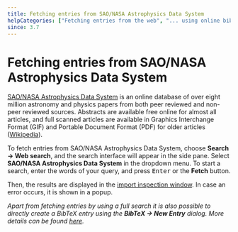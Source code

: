 ```yaml
---
title: Fetching entries from SAO/NASA Astrophysics Data System
helpCategories: ["Fetching entries from the web", "... using online bibliographic database"]
since: 3.7
---
```


# Fetching entries from SAO/NASA Astrophysics Data System

[SAO/NASA Astrophysics Data System](http://www.adsabs.harvard.edu/) is an online database of over eight million astronomy and physics papers from both peer reviewed and non-peer reviewed sources.
Abstracts are available free online for almost all articles, and full scanned articles are available in Graphics Interchange Format (GIF) and Portable Document Format (PDF) for older articles ([Wikipedia](https://en.wikipedia.org/wiki/Astrophysics_Data_System)).

To fetch entries from SAO/NASA Astrophysics Data System, choose **Search -&gt; Web search**, and the search interface will appear in the side pane.
Select **SAO/NASA Astrophysics Data System** in the dropdown menu.
To start a search, enter the words of your query, and press <kbd>Enter</kbd> or the **Fetch** button.

Then, the results are displayed in the [import inspection window](ImportInspectionDialog).
In case an error occurs, it is shown in a popup.

*Apart from fetching entries by using a full search it is also possible to directly create a BibTeX entry using the* ***BibTeX -&gt; New Entry*** *dialog. More details can be found [here](ADStoBibTeX).*
